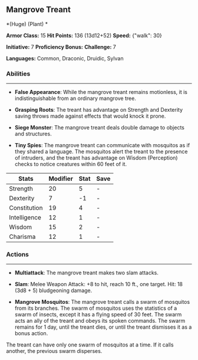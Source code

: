 ## Mangrove Treant
*(Huge) (Plant) *

**Armor Class:** 15
**Hit Points:** 136 (13d12+52)
**Speed:** {"walk": 30}

**Initiative:** 7
**Proficiency Bonus:**
**Challenge:** 7

**Languages:** Common, Draconic, Druidic, Sylvan

### Abilities
 --- 
- **False Appearance**: While the mangrove treant remains motionless, it is indistinguishable from an ordinary mangrove tree.

- **Grasping Roots**: The treant has advantage on Strength and Dexterity saving throws made against effects that would knock it prone.

- **Siege Monster**: The mangrove treant deals double damage to objects and structures.

- **Tiny Spies**: The mangrove treant can communicate with mosquitos as if they shared a language. The mosquitos alert the treant to the presence of intruders, and the treant has advantage on Wisdom (Perception) checks to notice creatures within 60 feet of it.



| Stats | Modifier | Stat | Save
| ---- | ---- | ---- | ---- |
| Strength | 20 | 5 | - |
| Dexterity | 7 | -1 | - |
| Constitution | 19 | 4 | - |
| Intelligence | 12 | 1 | - |
| Wisdom | 15 | 2 | - |
| Charisma | 12 | 1 | - |

### Actions
 --- 
- **Multiattack**: The mangrove treant makes two slam attacks.

- **Slam**: Melee Weapon Attack: +8 to hit, reach 10 ft., one target. Hit: 18 (3d8 + 5) bludgeoning damage.

- **Mangrove Mosquitos**: The mangrove treant calls a swarm of mosquitos from its branches. The swarm of mosquitos uses the statistics of a swarm of insects, except it has a flying speed of 30 feet. The swarm acts an ally of the treant and obeys its spoken commands. The swarm remains for 1 day, until the treant dies, or until the treant dismisses it as a bonus action.

The treant can have only one swarm of mosquitos at a time. If it calls another, the previous swarm disperses.

